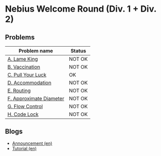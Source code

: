# Nebius Welcome Round (Div. 1 + Div. 2)

## Problems

|Problem name|Status|
|------------|---------|
| [A. Lame King](problems/A._Lame_King.md)|NOT OK|
| [B. Vaccination](problems/B._Vaccination.md)|NOT OK|
| [C. Pull Your Luck](problems/C._Pull_Your_Luck.md)|OK|
| [D. Accommodation](problems/D._Accommodation.md)|NOT OK|
| [E. Routing](problems/E._Routing.md)|NOT OK|
| [F. Approximate Diameter](problems/F._Approximate_Diameter.md)|NOT OK|
| [G. Flow Control](problems/G._Flow_Control.md)|NOT OK|
| [H. Code Lock](problems/H._Code_Lock.md)|NOT OK|
## Blogs

- [Announcement (en)](blogs/Announcement_(en).md)
- [Tutorial (en)](blogs/Tutorial_(en).md)

